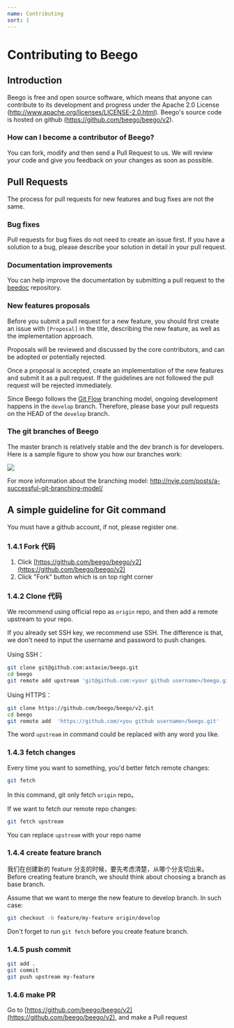 ```yaml
---
name: Contributing
sort: 1
---
```


# Contributing to Beego

## Introduction

Beego is free and open source software, which means that anyone can contribute
to its development and progress under the Apache 2.0 License (http://www.apache.org/licenses/LICENSE-2.0.html). Beego's source code is hosted on github
(https://github.com/beego/beego/v2).

### How can I become a contributor of Beego?

You can fork, modify and then send a Pull Request to us.
We will review your code and give you feedback on your changes as soon as possible.

## Pull Requests

The process for pull requests for new features and bug fixes are not the same.

### Bug fixes

Pull requests for bug fixes do not need to create an issue first. If you have a
solution to a bug, please describe your solution in detail in your pull request.

### Documentation improvements

You can help improve the documentation by submitting a pull request to the
[beedoc](https://github.com/beego/beedoc) repository.

### New features proposals

Before you submit a pull request for a new feature, you should first create an
issue with `[Proposal]` in the title, describing the new feature, as well as the
implementation approach.

Proposals will be reviewed and discussed by the core contributors, and can be
adopted or potentially rejected.

Once a proposal is accepted, create an implementation of the new features and
submit it as a pull request. If the guidelines are not followed the pull
request will be rejected immediately.

Since Beego follows the [Git Flow](http://nvie.com/posts/a-successful-git-branching-model/)
branching model, ongoing development happens in the `develop` branch. Therefore,
please base your pull requests on the HEAD of the `develop` branch.


### The git branches of Beego

The master branch is relatively stable and the dev branch is for developers. Here is a
sample figure to show you how our branches work:

![](../images/git-branch-1.png)

For more information about the branching model: http://nvie.com/posts/a-successful-git-branching-model/


## A simple guideline for Git command

You must have a github account, if not, please register one.

### 1.4.1 Fork 代码

1. Click [https://github.com/beego/beego/v2](https://github.com/beego/beego/v2)
2. Click "Fork" button which is on top right corner 

### 1.4.2 Clone 代码

We recommend using official repo as `origin` repo, and then add a remote upstream to your repo. 

If you already set SSH key, we recommend use SSH. The difference is that, we don't need to input the username and password to push changes.

Using SSH：

```bash
git clone git@github.com:astaxie/beego.git
cd beego
git remote add upstream 'git@github.com:<your github username>/beego.git'
```

Using HTTPS：

```bash
git clone https://github.com/beego/beego/v2.git
cd beego
git remote add  'https://github.com/<you github username>/beego.git'
```

The word `upstream` in command could be replaced with any word you like.

### 1.4.3 fetch changes

Every time you want to something, you'd better fetch remote changes: 

```bash
git fetch
```

In this command, git only fetch `origin` repo。

If we want to fetch our remote repo changes:

```bash
git fetch upstream
```

You can replace `upstream` with your repo name

### 1.4.4 create feature branch

我们在创建新的 feature 分支的时候，要先考虑清楚，从哪个分支切出来。
Before creating feature branch, we should think about choosing a branch as base branch.

Assume that we want to merge the new feature to develop branch. In such case:

```bash
git checkout -b feature/my-feature origin/develop
```

Don't forget to run `git fetch` before you create feature branch.

### 1.4.5 push commit

```bash
git add .
git commit
git push upstream my-feature
```

### 1.4.6 make PR

Go to [https://github.com/beego/beego/v2](https://github.com/beego/beego/v2), and make a Pull request
